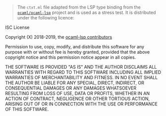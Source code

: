 > The `ctxt.ml` file adapted from the LSP type binding from the
> [`ocaml/ocaml-lsp`](https://github.com/ocaml/ocaml-lsp/blob/master/lsp/src/types.ml)
> project and is used as a stress test. It is distributed under the
> following licence:

ISC License

Copyright (X) 2018-2019, the [ocaml-lsp
contributors](https://github.com/ocaml/ocaml-lsp/graphs/contributors)

Permission to use, copy, modify, and distribute this software for any
purpose with or without fee is hereby granted, provided that the above
copyright notice and this permission notice appear in all copies.

THE SOFTWARE IS PROVIDED "AS IS" AND THE AUTHOR DISCLAIMS ALL WARRANTIES
WITH REGARD TO THIS SOFTWARE INCLUDING ALL IMPLIED WARRANTIES OF
MERCHANTABILITY AND FITNESS. IN NO EVENT SHALL THE AUTHOR BE LIABLE FOR
ANY SPECIAL, DIRECT, INDIRECT, OR CONSEQUENTIAL DAMAGES OR ANY DAMAGES
WHATSOEVER RESULTING FROM LOSS OF USE, DATA OR PROFITS, WHETHER IN AN
ACTION OF CONTRACT, NEGLIGENCE OR OTHER TORTIOUS ACTION, ARISING OUT OF
OR IN CONNECTION WITH THE USE OR PERFORMANCE OF THIS SOFTWARE.
